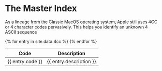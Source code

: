 # The Master Index

As a lineage from the Classic MacOS operating system, Apple still uses 4CC or 4 character codes pervasively.  This helps you identify an unknown 4 ASCII sequence

<table>
<thead>
    <th>Code</th>
    <th>Description</th>
</thead>
    <tbody>
{% for entry in site.data.4cc %}
    <tr>
        <td>{{ entry.code }}</td>
        <td>{{ entry.description }}</td>
    </tr>
{% endfor %}
    </tbody>
</table>